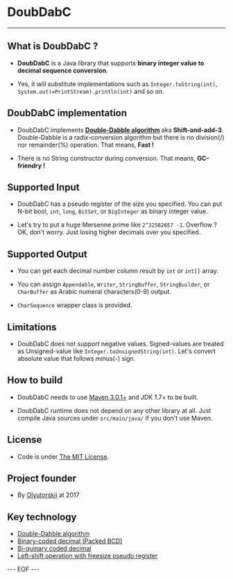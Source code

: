 # DoubDabC #

-----------------------------------------------------------------------

## What is DoubDabC ? ##

* **DoubDabC** is a Java library
that supports **binary integer value to decimal sequence conversion**.

* Yes, it will substitute implementations such as
`Integer.toString(int)`, `System.out(=PrintStream).println(int)` and so on.


## DoubDabC implementation ##

* DoubDabC implements **[Double-Dabble algorithm][DDA]**
aka **Shift-and-add-3**.
Double-Dabble is a radix-conversion algorithm
but there is no division\(/\) nor remainder\(%\) operation.
That means, **Fast !**

* There is no String constructor during conversion.
That means, **GC-friendry !**


## Supported Input ##

* DoubDabC has a pseudo register of the size you specified.
You can put N-bit bool, `int`, `long`, `BitSet`, or `BigInteger`
as binary integer value.

* Let's try to put a huge Mersenne prime like `2^32582657 -1`.
Overflow ? OK, don't worry.
Just losing higher decimals over you specified.


## Supported Output ##

* You can get each decimal number column result by `int` or `int[]` array.

* You can assign
`Appendable`, `Writer`, `StringBuffer`, `StringBuilder`, or `CharBuffer`
as Arabic numeral characters\(0-9\) output.

* `CharSequence` wrapper class is provided.


## Limitations ##

* DoubDabC does not support negative values.
Signed-values are treated as Unsigned-value
like `Integer.toUnsignedString(int)`.
Let's convert absolute value that follows minus\(-\) sign.


## How to build ##

* DoubDabC needs to use [Maven 3.0.1+](https://maven.apache.org/)
and JDK 1.7+ to be built.

* DoubDabC runtime does not depend on any other library at all.
Just compile Java sources under `src/main/java/` if you don't use Maven.


## License ##

* Code is under [The MIT License][MIT].


## Project founder ##

* By [Olyutorskii](https://github.com/olyutorskii) at 2017


## Key technology ##

- [Double-Dabble algorithm][DDA]
- [Binary-coded decimal (Packed BCD)][PBCD]
- [Bi-quinary coded decimal][BQCD]
- [Left-shift operation with freesize pseudo register][LSFT]


[DDA]: https://en.wikipedia.org/wiki/Double_dabble "Double-Dabble algorithm"
[PBCD]: https://en.wikipedia.org/wiki/Binary-coded_decimal#Packed_BCD "Packed Binary coded decimal"
[BQCD]: https://en.wikipedia.org/wiki/Bi-quinary_coded_decimal "Bi-quinary coded decimal"
[LSFT]: https://en.wikipedia.org/wiki/Bitwise_operation#Bit_shifts "Left shift"
[MIT]: https://opensource.org/licenses/MIT


--- EOF ---
